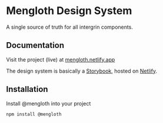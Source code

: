 # Mengloth Design System
A single source of truth for all intergrin components.

## Documentation
Visit the project (live) at [mengloth.netlify.app](https://mengloth.netlify.app/)

The design system is basically a [Storybook](https://storybook.js.org/), hosted on [Netlify](https://www.netlify.com/).

## Installation
Install @mengloth into your project
```
npm install @mengloth
```
